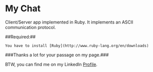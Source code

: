 My Chat
===========

Client/Server app implemented in Ruby.
It implements an ASCII communication protocol.

##Required:##

```You have to install [Ruby](http://www.ruby-lang.org/en/downloads)```

###Thanks a lot for your passage on my page.###

BTW, you can find me on my LinkedIn [Profile](http://cn.linkedin.com/pub/mehdi-farsi/48/ba9/336/en).